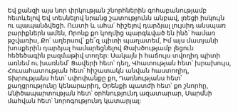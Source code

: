Եվ քանզի այս նոր փրկության շնորհներին գոհաբանությամբ հետևելով
Եվ տեսնելով նրանց շատությունն անբավ, լռեցի իսկույն ու պապանձվեցի.
Ուստի և ահա՛ հիշելով դարձյալ լույսիդ անսպառ բարիքներն ամեն,
Որոնք քո կողմից պարգևված են ինձ՝ համառ թշվառիս,
Քո՛ աղերսով՝ քե՜զ պիտի պաղատեմ,
Իմ այս մատյանի խոսքերին դարձյալ համարեցնելով
Թախծությամբ լեցուն հեծեծագին բազմաթիվ տողեր:
Սակայն ի հաճույս տվողիդ պիտի առնեմ ու խառնեմ՝
Ցավերի հետ՝ դեղ,
Վհատության հետ՝ խրախույս,
Հուսահատության հետ՝ հիշատակն անվան հաստողիդ,
Տխրությանս հետ՝ սփոփանքը քո,
Դառնությանս հետ՝ քաղցրությունը կենարարիդ,
Օրենքի պատժի հետ՝ քո շնորհը,
Անիծապարտության հետ՝ օրհնությունդ ազատարար,
Մարմնի մահվան հետ՝ նորոգությունդ կատարյալ: